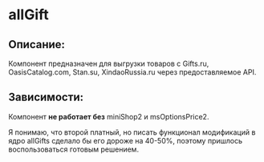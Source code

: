 # allGift

## Описание:

Компонент предназначен для выгрузки товаров с Gifts.ru, OasisCatalog.com, Stan.su, XindaoRussia.ru через предоставляемое API.

## Зависимости:

Компонент **не работает без** miniShop2 и msOptionsPrice2.

Я понимаю, что второй платный, но писать функционал модификаций в ядро allGifts сделало бы его дороже на 40-50%, поэтому пришлось воспользоваться готовым решением.

